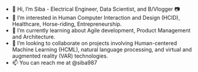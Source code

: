 - 👋 Hi, I’m Siba - Electrical Engineer, Data Scientist, and B/Vlogger :camera:
- 👀 I’m interested in Human Computer Interaction and Design (HCID), Healthcare, Horse-riding, Entrepreneurship.
- 🌱 I’m currently learning about Agile development, Product Management and Architecture.
- 💞️ I’m looking to collaborate on projects involving Human-centered Machine Learning (HCML), natural language processing, and virtual and augmented reality (VAR) technologies.
- 📫 You can reach me at @siba987

<!---
siba987/siba987 is a ✨ special ✨ repository because its `README.md` (this file) appears on your GitHub profile.
You can click the Preview link to take a look at your changes.
--->
